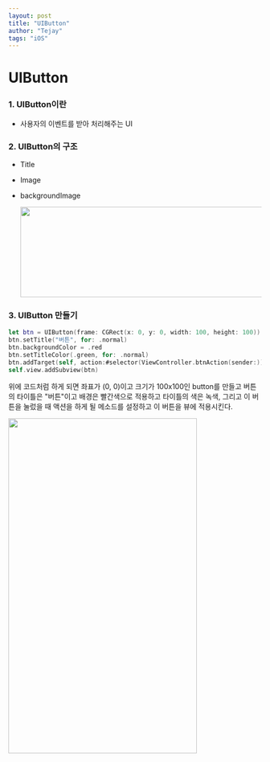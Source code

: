 ```yaml
---
layout: post
title: "UIButton"
author: "Tejay"
tags: "iOS"
---
```


# UIButton

### 1. UIButton이란

- 사용자의 이벤트를 받아 처리해주는 UI


### 2. UIButton의 구조

- Title

- Image

- backgroundImage

  <img src="https://simajune.github.io/img/posting/UIButton.png" width="600px" height="180px"/>

### 3. UIButton 만들기

```swift
let btn = UIButton(frame: CGRect(x: 0, y: 0, width: 100, height: 100))
btn.setTitle("버튼", for: .normal)
btn.backgroundColor = .red
btn.setTitleColor(.green, for: .normal)
btn.addTarget(self, action:#selector(ViewController.btnAction(sender:)), for: .touchUpInside)
self.view.addSubview(btn)
```

위에 코드처럼 하게 되면 좌표가 (0, 0)이고 크기가 100x100인 button를 만들고 버튼의 타이틀은 "버튼"이고 배경은 빨간색으로 적용하고 타이틀의 색은 녹색, 그리고 이 버튼을 눌렀을 때 액션을 하게 될 메소드를 설정하고 이 버튼을 뷰에 적용시킨다.

<img src="https://simajune.github.io/img/posting/UIButton1.png" width="375px" height="667px"/>
